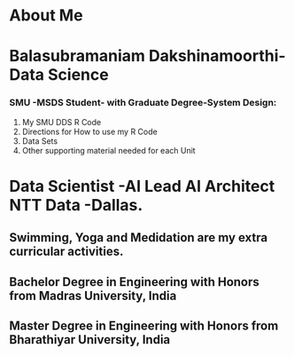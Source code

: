 # About Me  

# Balasubramaniam Dakshinamoorthi- Data Science

### SMU -MSDS Student- with Graduate Degree-System Design:  

1. My SMU DDS R Code
2. Directions for How to use my R Code
3. Data Sets
4. Other supporting material needed for each Unit



#  Data Scientist -AI Lead AI Architect NTT Data -Dallas. 

## Swimming, Yoga and Medidation are my extra curricular activities.  

## Bachelor Degree in Engineering with Honors from Madras University, India  
## Master Degree in Engineering with Honors from Bharathiyar University, India  
